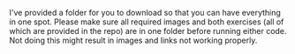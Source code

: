 I've provided a folder for you to download so that you can have everything in one spot. 
Please make sure all required images and both exercises (all of which are provided in the repo) are in one folder before running either code.
Not doing this might result in images and links not working properly. 
